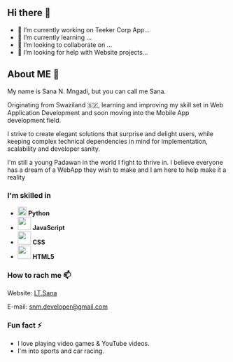 ## Hi there 👋

- 🔭 I’m currently working on Teeker Corp App...
- 🌱 I’m currently learning ...
- 👯 I’m looking to collaborate on ...
- 🤔 I’m looking for help with Website projects...

## About ME 💬
My name is Sana N. Mngadi, but you can call me Sana.

Originating from Swaziland 🇸🇿, learning and improving my skill set in Web Application Development and soon moving into the Mobile App development field.

I strive to create elegant solutions that surprise and delight users, while keeping complex technical dependencies in mind for implementation, scalability and developer sanity.

I'm still a young Padawan in the world I fight to thrive in. I believe everyone has a dream of a WebApp they wish to make and I am here to help make it a reality

### I'm skilled in
- <img src="https://upload.wikimedia.org/wikipedia/commons/thumb/c/c3/Python-logo-notext.svg/1024px-Python-logo-notext.svg.png" width="20px"/> **Python**
- <img src="https://upload.wikimedia.org/wikipedia/commons/thumb/9/99/Unofficial_JavaScript_logo_2.svg/768px-Unofficial_JavaScript_logo_2.svg.png" width="30px"/> **JavaScript**
- <img src="https://upload.wikimedia.org/wikipedia/commons/d/d5/CSS3_logo_and_wordmark.svg" width="30px"/> **CSS**
- <img src="https://catalin.red/dist/uploads/2011/01/css3-html5-logo-initial.png" width="30px"/> **HTML5**

### How to rach me 📫
Website: [LT.Sana](http://snm.codes)

E-mail: snm.developer@gmail.com

### Fun fact ⚡
- I love playing video games & YouTube videos.
- I'm into sports and car racing.
